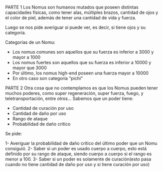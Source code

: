 PARTE 1 Los Nomus son humanos mutados que poseen distintas capacidades físicas, como tener alas, múltiples brazos, cantidad de ojos y el color de piel, además de tener una cantidad de vida y fuerza.

Luego se nos pide averiguar si puede ver, es decir, si tiene ojos y su categoría.

Categorías de un Nomu:

 - Los nomus comunes son aquellos que su fuerza es inferior a 3000 y mayor a 1000
 - Los nomus fuertes son aquellos que su fuerza es inferior a 10000 y mayor que 3000
 - Por último, los nomus high-end poseen una fuerza mayor a 10000
 - En otro caso son categoría “pichi”
   
PARTE 2 Otra cosa que no contemplamos es que los Nomus pueden tener muchos poderes, como super regeneración, super fuerza, fuego, y teletransportación, entre otros… Sabemos que un poder tiene:

 - Cantidad de curación por uso
 - Cantidad de daño por uso
 - Rango de ataque
 - Probabilidad de daño crítico

Se pide:

1- Averiguar la probabilidad de daño crítico del último poder que un Nomu consiguió.
2- Saber si un poder es usado cuerpo a cuerpo, esto está definido por su rango de ataque, siendo cuerpo a cuerpo si el rango es menor a 100.
3- Saber si un poder es solamente de curación(esto pasa cuando no tiene cantidad de daño por uso y si tiene curación por uso)
